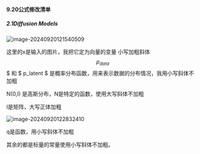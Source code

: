 ####  9.20公式修改清单

##### 2.1Diffusion Models

![image-20240920121540509](C:\Users\10731\AppData\Roaming\Typora\typora-user-images\image-20240920121540509.png)

这里的x是输入的图片，我把它定为向量的变量 小写加粗斜体
$$
p_{data}
$$
 $ 和 $ p_latent $ 是概率分布函数，用来表示数据的分布情况，我用小写斜体不加粗

N(0,I) 是高斯分布，N是特定的函数，使用大写斜体不加粗

I是矩阵，大写正体加粗

![image-20240920122832410](C:\Users\10731\AppData\Roaming\Typora\typora-user-images\image-20240920122832410.png)

q是函数，用小写斜体不加粗

其余的都是标量的常量使用小写斜体不加粗。

